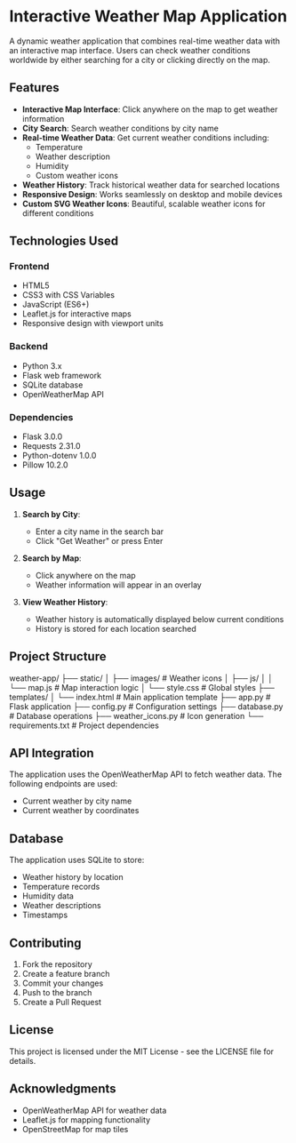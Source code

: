 # Interactive Weather Map Application

A dynamic weather application that combines real-time weather data with an interactive map interface. Users can check weather conditions worldwide by either searching for a city or clicking directly on the map.

## Features

- **Interactive Map Interface**: Click anywhere on the map to get weather information
- **City Search**: Search weather conditions by city name
- **Real-time Weather Data**: Get current weather conditions including:
  - Temperature
  - Weather description
  - Humidity
  - Custom weather icons
- **Weather History**: Track historical weather data for searched locations
- **Responsive Design**: Works seamlessly on desktop and mobile devices
- **Custom SVG Weather Icons**: Beautiful, scalable weather icons for different conditions

## Technologies Used

### Frontend
- HTML5
- CSS3 with CSS Variables
- JavaScript (ES6+)
- Leaflet.js for interactive maps
- Responsive design with viewport units

### Backend
- Python 3.x
- Flask web framework
- SQLite database
- OpenWeatherMap API

### Dependencies
- Flask 3.0.0
- Requests 2.31.0
- Python-dotenv 1.0.0
- Pillow 10.2.0


## Usage

1. **Search by City**:
   - Enter a city name in the search bar
   - Click "Get Weather" or press Enter

2. **Search by Map**:
   - Click anywhere on the map
   - Weather information will appear in an overlay

3. **View Weather History**:
   - Weather history is automatically displayed below current conditions
   - History is stored for each location searched

## Project Structure
weather-app/
├── static/
│ ├── images/ # Weather icons
│ ├── js/
│ │ └── map.js # Map interaction logic
│ └── style.css # Global styles
├── templates/
│ └── index.html # Main application template
├── app.py # Flask application
├── config.py # Configuration settings
├── database.py # Database operations
├── weather_icons.py # Icon generation
└── requirements.txt # Project dependencies

## API Integration

The application uses the OpenWeatherMap API to fetch weather data. The following endpoints are used:

- Current weather by city name
- Current weather by coordinates

## Database

The application uses SQLite to store:
- Weather history by location
- Temperature records
- Humidity data
- Weather descriptions
- Timestamps

## Contributing

1. Fork the repository
2. Create a feature branch
3. Commit your changes
4. Push to the branch
5. Create a Pull Request

## License

This project is licensed under the MIT License - see the LICENSE file for details.

## Acknowledgments

- OpenWeatherMap API for weather data
- Leaflet.js for mapping functionality
- OpenStreetMap for map tiles
